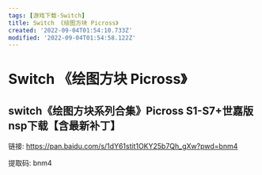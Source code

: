 ```yaml
---
tags: [游戏下载-Switch]
title: Switch 《绘图方块 Picross》
created: '2022-09-04T01:54:10.733Z'
modified: '2022-09-04T01:54:58.122Z'
---
```


# Switch 《绘图方块 Picross》

## switch《绘图方块系列合集》Picross S1-S7+世嘉版nsp下载【含最新补丁】

链接: https://pan.baidu.com/s/1dY61stit1OKY25b7Qh_gXw?pwd=bnm4

提取码: bnm4
